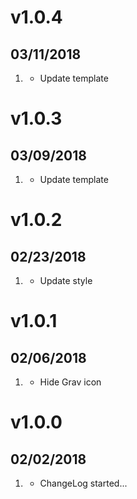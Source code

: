 # v1.0.4
## 03/11/2018

1. [](#improved)
    * Update template

# v1.0.3
## 03/09/2018

1. [](#improved)
    * Update template

# v1.0.2
## 02/23/2018

1. [](#improved)
    * Update style

# v1.0.1
## 02/06/2018

1. [](#new)
    * Hide Grav icon

# v1.0.0
## 02/02/2018

1. [](#new)
    * ChangeLog started...
